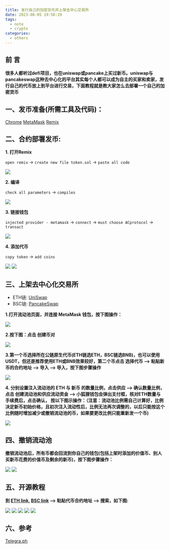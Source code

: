```yaml
---
title: 发行自己的加密货币并上架去中心交易所
date: 2023-06-05 19:58:19
tags:
  - note
  - crypto
categories: 
  - others
---
```


## 前  言 


**很多人都听过defi项目，也在uniswap或pancake上买过新币。uniswap与pancakeswap这种去中心化的平台其实每个人都可以成为自主的买家和卖家，发行自己的代币放上到平台进行交易，下面教程就是教大家怎么去部署一个自己的加密货币**


## 一、发币准备(所需工具及代码)：

[Chrome](https://www.google.com/chrome/)
[MetaMask](https://metamask.io/)
[Remix](http://remix.ethereum.org)

## 二、合约部署发币:

__1. 打开Remix__

`open remix` -> `create new file token.sol` -> `paste all code`

![](https://telegraph-image-d1y.pages.dev/file/c4d00e0490e6e3b2f42fe.png)

__2. 编译__

`check all parameters` -> `compiles`

![](https://telegraph-image-d1y.pages.dev/file/4b18321bef5171d7fbd18.png)

__3. 链接钱包__

`injected provider - metamask` -> `connect` -> `must choose ACprotocol` -> `transact`

![](https://telegraph-image-d1y.pages.dev/file/7e713dfa879a2709cbc41.png)

__4. 添加代币__

`copy token` -> `add coins`

![](https://telegraph-image-d1y.pages.dev/file/034e961bc37b54069d571.png)
![](https://telegraph-image-d1y.pages.dev/file/f6732117075fe6777ec57.png)

## 三、上架去中心化交易所

* ETH链:  [UniSwap](https://app.uniswap.org/)
* BSC链:  [PancakeSwap](https://pancakeswap.finance/swap)

__1.打开流动池页面，并连接 MetaMask 钱包，按下图操作：__

![](https://telegraph-image-d1y.pages.dev/file/0b02d8c3cf06606f78709.png)

__2.按下图：点击 创建币对__

![](https://telegraph-image-d1y.pages.dev/file/a451985ed8b1140efd002.png)

__3.第一个币选择所在公链原生代币(ETH链选ETH，BSC链选BNB)，也可以使用USDT，但还是推荐使用ETH或BNB效果较好，第二个币点击 选择代币 --> 粘贴新币的合约地址 --> 导入 --> 导入，按下图步骤操作__

![](https://telegraph-image-d1y.pages.dev/file/e9e2a08fd27011e8b7c51.png)

__4. 分别设置注入流动池的 ETH 与 新币 的数量比例，点击供应 --> 确认数量比例，点击 创建流动池和供应流动资金  -->  小狐狸钱包会弹出支付框，核对ETH数量与手续费后，点击确认， 按以下图示操作：（注意：流动池比例需自己计算好，比例决定新币初始价格，且初次注入流动性后，比例无法再次调整的，以后只能按这个比例随时增加减少或撤销流动池的币，如果要更改比例只能重新发一个币)__

![](https://telegraph-image-d1y.pages.dev/file/ea718a56860612deff725.png)

## 四、撤销流动池

__撤销流动池后，所有币都会回流到你自己的钱包(包括上架时添加的价值币、别人买新币花费的价值币及剩余的新币)，按下图步骤操作：__

![](https://telegraph-image-d1y.pages.dev/file/12346f60f48d11246a4ad.png)
![](https://telegraph-image-d1y.pages.dev/file/4bbe235e2b259196bee94.png)

## 五、开源教程

__到 [ETH link](https://etherscan.io/), [BSC link](https://bscscan.com/)  -->   粘贴代币合约地址 -->   搜索，如下图:__

![](https://telegraph-image-d1y.pages.dev/file/6a2174d3abc7017ea75fd.png)
![](https://telegraph-image-d1y.pages.dev/file/6b9b81c8dcde70bf4f907.png)
![](https://telegraph-image-d1y.pages.dev/file/84740c4c0e497d6f2e5c7.png)
![](https://telegraph-image-d1y.pages.dev/file/4b68fe339ffa44a94d01e.png)
![](https://telegraph-image-d1y.pages.dev/file/e9056134bc87a73448c0d.png)

## 六、参考

[Telegra.ph](https://telegra.ph/%E8%9C%9C%E7%BD%90%E5%90%88%E7%BA%A6%E4%BD%BF%E7%94%A8%E6%95%99%E7%A8%8B-Honeypot-Contract-Code-Guide-06-05)